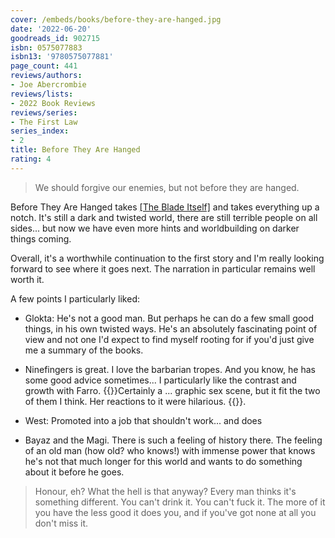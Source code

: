 ```yaml
---
cover: /embeds/books/before-they-are-hanged.jpg
date: '2022-06-20'
goodreads_id: 902715
isbn: 0575077883
isbn13: '9780575077881'
page_count: 441
reviews/authors:
- Joe Abercrombie
reviews/lists:
- 2022 Book Reviews
reviews/series:
- The First Law
series_index:
- 2
title: Before They Are Hanged
rating: 4
---
```

> We should forgive our enemies, but not before they are hanged.

Before They Are Hanged takes [[The Blade Itself]]() and takes everything up a notch. It's still a dark and twisted world, there are still terrible people on all sides... but now we have even more hints and worldbuilding on darker things coming. 

Overall, it's a worthwhile continuation to the first story and I'm really looking forward to see where it goes next. The narration in particular remains well worth it. 

<!--more-->

A few points I particularly liked:

* Glokta: He's not a good man. But perhaps he can do a few small good things, in his own twisted ways. He's an absolutely fascinating point of view and not one I'd expect to find myself rooting for if you'd just give me a summary of the books. 

* Ninefingers is great. I love the barbarian tropes. And you know, he has some good advice sometimes... I particularly like the contrast and growth with Farro. {{<spoiler>}}Certainly a ... graphic sex scene, but it fit the two of them I think. Her reactions to it were hilarious. {{</spoiler>}}. 

* West: Promoted into a job that shouldn't work... and does 

* Bayaz and the Magi. There is such a feeling of history there. The feeling of an old man (how old? who knows!) with immense power that knows he's not that much longer for this world and wants to do something about it before he goes. 

> Honour, eh? What the hell is that anyway? Every man thinks it's something different. You can't drink it. You can't fuck it. The more of it you have the less good it does you, and if you've got none at all you don't miss it.
